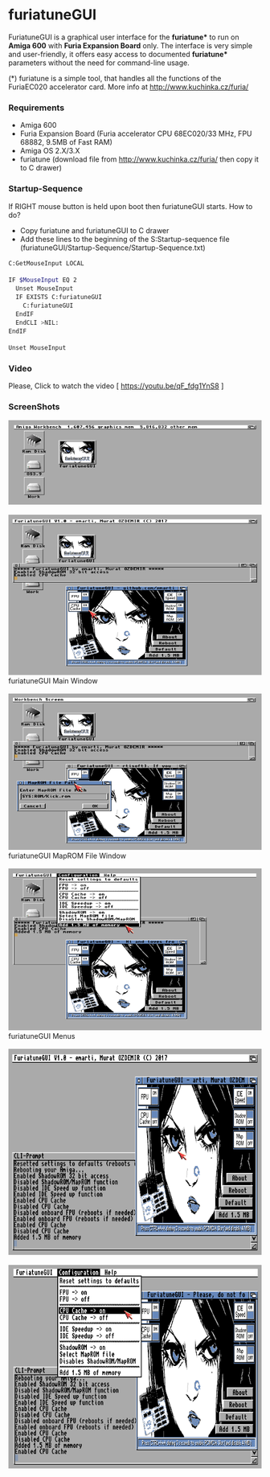 # furiatuneGUI
FuriatuneGUI is a graphical user interface for the **furiatune\*** to run on **Amiga 600** with **Furia Expansion Board** only. The interface is very simple and user-friendly, it offers easy access to documented **furiatune\*** parameters without the need for command-line usage. 

(*) furiatune is a simple tool, that handles all the functions of the FuriaEC020 accelerator card. More info at http://www.kuchinka.cz/furia/

### Requirements
* Amiga 600
* Furia Expansion Board (Furia accelerator CPU 68EC020/33 MHz, FPU 68882, 9.5MB of Fast RAM)
* Amiga OS 2.X/3.X
* furiatune (download file from http://www.kuchinka.cz/furia/ then copy it to C drawer)

### Startup-Sequence
If RIGHT mouse button is held upon boot then furiatuneGUI starts. How to do?
* Copy furiatune and furiatuneGUI to C drawer
* Add these lines to the beginning of the S:Startup-sequence file (furiatuneGUI/Startup-Sequence/Startup-Sequence.txt)

~~~~ bash
C:GetMouseInput LOCAL

IF $MouseInput EQ 2
  Unset MouseInput
  IF EXISTS C:furiatuneGUI
	C:furiatuneGUI
  EndIF
  EndCLI >NIL:
EndIF

Unset MouseInput
~~~~
### Video
Please, Click to watch the video [ https://youtu.be/qF_fdg1YnS8 ]

### ScreenShots

![icon](https://github.com/emartisoft/furiatuneGUI/blob/master/screenshots/icon.png?raw=true)
<br><br>
![main](https://github.com/emartisoft/furiatuneGUI/blob/master/screenshots/main.png?raw=true)
<br>furiatuneGUI Main Window<br><br>
![maprom](https://github.com/emartisoft/furiatuneGUI/blob/master/screenshots/maprom.png?raw=true)
<br>furiatuneGUI MapROM File Window<br><br>
![menu](https://github.com/emartisoft/furiatuneGUI/blob/master/screenshots/menu.png?raw=true)
<br>furiatuneGUI Menus<br><br>
![startup1](https://github.com/emartisoft/furiatuneGUI/blob/master/screenshots/startup1.png?raw=true)
<br><br>
![startup2](https://github.com/emartisoft/furiatuneGUI/blob/master/screenshots/startup2.png?raw=true)
